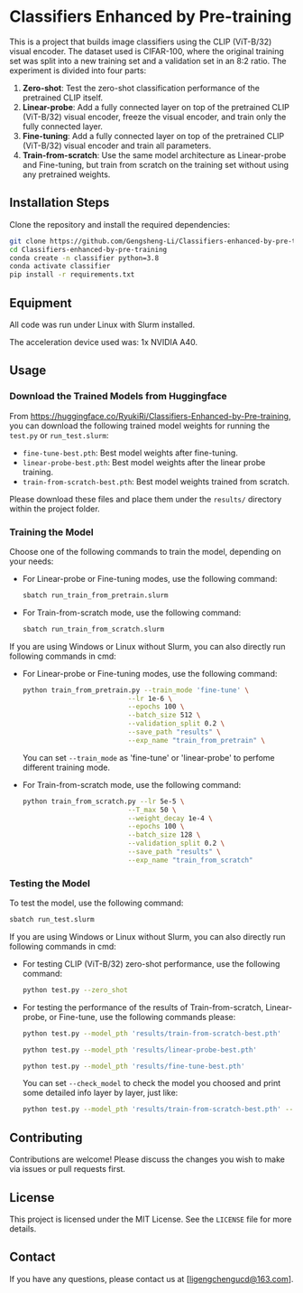 
# Classifiers Enhanced by Pre-training

This is a project that builds image classifiers using the CLIP (ViT-B/32) visual encoder. The dataset used is CIFAR-100, where the original training set was split into a new training set and a validation set in an 8:2 ratio. The experiment is divided into four parts:
1. **Zero-shot**: Test the zero-shot classification performance of the pretrained CLIP itself.
2. **Linear-probe**: Add a fully connected layer on top of the pretrained CLIP (ViT-B/32) visual encoder, freeze the visual encoder, and train only the fully connected layer.
3. **Fine-tuning**: Add a fully connected layer on top of the pretrained CLIP (ViT-B/32) visual encoder and train all parameters.
4. **Train-from-scratch**: Use the same model architecture as Linear-probe and Fine-tuning, but train from scratch on the training set without using any pretrained weights.

## Installation Steps

Clone the repository and install the required dependencies:

```bash
git clone https://github.com/Gengsheng-Li/Classifiers-enhanced-by-pre-training.git
cd Classifiers-enhanced-by-pre-training
conda create -n classifier python=3.8
conda activate classifier
pip install -r requirements.txt
```

## Equipment
All code was run under Linux with Slurm installed. 

The acceleration device used was: 1x NVIDIA A40.

## Usage

### Download the Trained Models from Huggingface

From https://huggingface.co/RyukiRi/Classifiers-Enhanced-by-Pre-training, you can download the following trained model weights for running the `test.py` or `run_test.slurm`:
- `fine-tune-best.pth`: Best model weights after fine-tuning.
- `linear-probe-best.pth`: Best model weights after the linear probe training.
- `train-from-scratch-best.pth`: Best model weights trained from scratch.

Please download these files and place them under the `results/` directory within the project folder.

### Training the Model
Choose one of the following commands to train the model, depending on your needs:

- For Linear-probe or Fine-tuning modes, use the following command:
  ```bash
  sbatch run_train_from_pretrain.slurm
  ```

- For Train-from-scratch mode, use the following command:
  ```bash
  sbatch run_train_from_scratch.slurm
  ```

If you are using Windows or Linux without Slurm, you can also directly run following commands in cmd:

- For Linear-probe or Fine-tuning modes, use the following command:
  ```bash
  python train_from_pretrain.py --train_mode 'fine-tune' \
                            --lr 1e-6 \
                            --epochs 100 \
                            --batch_size 512 \
                            --validation_split 0.2 \
                            --save_path "results" \
                            --exp_name "train_from_pretrain" \
  ```
  You can set `--train_mode` as 'fine-tune' or 'linear-probe' to perfome different training mode.

- For Train-from-scratch mode, use the following command:
  ```bash
  python train_from_scratch.py --lr 5e-5 \
                            --T_max 50 \
                            --weight_decay 1e-4 \
                            --epochs 100 \
                            --batch_size 128 \
                            --validation_split 0.2 \
                            --save_path "results" \
                            --exp_name "train_from_scratch"
  ```

### Testing the Model
To test the model, use the following command:
```bash
sbatch run_test.slurm
```

If you are using Windows or Linux without Slurm, you can also directly run following commands in cmd:

- For testing CLIP (ViT-B/32) zero-shot performance, use the following command:
  ```bash
  python test.py --zero_shot
  ```

- For testing the performance of the results of Train-from-scratch, Linear-probe, or Fine-tune, use the following commands please:
  ```bash
  python test.py --model_pth 'results/train-from-scratch-best.pth'

  python test.py --model_pth 'results/linear-probe-best.pth'

  python test.py --model_pth 'results/fine-tune-best.pth'
  ```
  You can set `--check_model` to check the model you choosed and print some detailed info layer by layer, just like:
  ```bash
  python test.py --model_pth 'results/train-from-scratch-best.pth' --check_model
  ```

## Contributing

Contributions are welcome! Please discuss the changes you wish to make via issues or pull requests first.

## License

This project is licensed under the MIT License. See the `LICENSE` file for more details.

## Contact

If you have any questions, please contact us at [ligengchengucd@163.com].
